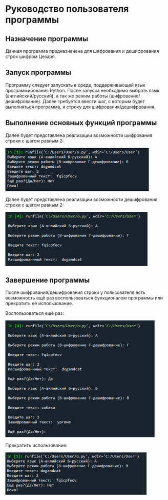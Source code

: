 # Руководство пользователя программы

Назначение программы
 -----
Данная программа предназначена для шифрования и дешифрования строк шифром Цезаря.

Запуск программы
 -----
Программу следует запускать в среде, поддерживающей язык программирования Python. После запуска необходимо выбрать язык (английский/русский), а так же режим работы (шифрование/дешифрование). Далее требуется ввести шаг, с которым будет выполняться программа, и строку для шифрования/дешифрования.

Выполнение основных функций программы
-----
Далее будет представлена реализации возможности шифрования строки с шагом равным 2:

![screenshot](screenshot1.PNG)

Далее будет представлена реализации возможности дешифрования строки с шагом равным 2:

![screenshot](screenshot2.PNG)

Завершение программы
-----
После шифрования/дешифрования строки у пользователя есть возможность ещё раз воспользоваться функционалом программы или прекратить её использование.

Воспользоваться ещё раз:

![screenshot](screenshot3.PNG)

Прекратить использование:

![screenshot](screenshot4.PNG)
